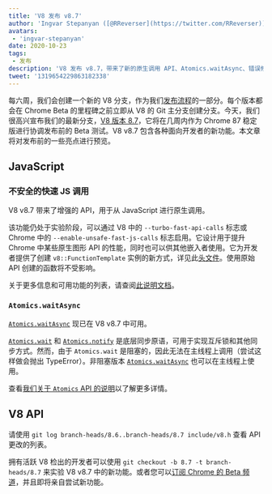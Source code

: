 ```yaml
---
title: 'V8 发布 v8.7'
author: 'Ingvar Stepanyan ([@RReverser](https://twitter.com/RReverser)), V8 旗手'
avatars:
 - 'ingvar-stepanyan'
date: 2020-10-23
tags:
 - 发布
description: 'V8 发布 v8.7，带来了新的原生调用 API、Atomics.waitAsync、错误修复以及性能改进。'
tweet: '1319654229863182338'
---
```

每六周，我们会创建一个新的 V8 分支，作为我们[发布流程](https://v8.dev/docs/release-process)的一部分。每个版本都会在 Chrome Beta 的里程碑之前立即从 V8 的 Git 主分支创建分支。今天，我们很高兴宣布我们的最新分支，[V8 版本 8.7](https://chromium.googlesource.com/v8/v8.git/+log/branch-heads/8.7)，它将在几周内作为 Chrome 87 稳定版进行协调发布前的 Beta 测试。V8 v8.7 包含各种面向开发者的新功能。本文章将对发布前的一些亮点进行预览。

<!--truncate-->
## JavaScript

### 不安全的快速 JS 调用

V8 v8.7 带来了增强的 API，用于从 JavaScript 进行原生调用。

该功能仍处于实验阶段，可以通过 V8 中的 `--turbo-fast-api-calls` 标志或 Chrome 中的 `--enable-unsafe-fast-js-calls` 标志启用。它设计用于提升 Chrome 中某些原生图形 API 的性能，同时也可以供其他嵌入者使用。它为开发者提供了创建 `v8::FunctionTemplate` 实例的新方式，详见此[头文件](https://source.chromium.org/chromium/chromium/src/+/master:v8/include/v8-fast-api-calls.h)。使用原始 API 创建的函数将不受影响。

关于更多信息和可用功能的列表，请查阅[此说明文档](https://docs.google.com/document/d/1nK6oW11arlRb7AA76lJqrBIygqjgdc92aXUPYecc9dU/edit?usp=sharing)。

### `Atomics.waitAsync`

[`Atomics.waitAsync`](https://github.com/tc39/proposal-atomics-wait-async/blob/master/PROPOSAL.md) 现已在 V8 v8.7 中可用。

[`Atomics.wait`](https://developer.mozilla.org/en-US/docs/Web/JavaScript/Reference/Global_Objects/Atomics/wait) 和 [`Atomics.notify`](https://developer.mozilla.org/en-US/docs/Web/JavaScript/Reference/Global_Objects/Atomics/notify) 是底层同步原语，可用于实现互斥锁和其他同步方式。然而，由于 `Atomics.wait` 是阻塞的，因此无法在主线程上调用（尝试这样做会抛出 TypeError）。非阻塞版本 [`Atomics.waitAsync`](https://github.com/tc39/proposal-atomics-wait-async/blob/master/PROPOSAL.md) 也可以在主线程上使用。

查看[我们关于 `Atomics` API 的说明](https://v8.dev/features/atomics)以了解更多详情。

## V8 API

请使用 `git log branch-heads/8.6..branch-heads/8.7 include/v8.h` 查看 API 更改的列表。

拥有活跃 V8 检出的开发者可以使用 `git checkout -b 8.7 -t branch-heads/8.7` 来实验 V8 v8.7 中的新功能。或者您可以[订阅 Chrome 的 Beta 频道](https://www.google.com/chrome/browser/beta.html)，并且即将亲自尝试新功能。
